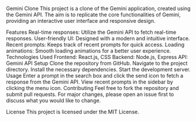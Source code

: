 Gemini Clone
This project is a clone of the Gemini application, created using the Gemini API. The aim is to replicate the core functionalities of Gemini, providing an interactive user interface and responsive design.

Features
Real-time responses: Utilize the Gemini API to fetch real-time responses.
User-friendly UI: Designed with a modern and intuitive interface.
Recent prompts: Keeps track of recent prompts for quick access.
Loading animations: Smooth loading animations for a better user experience.
Technologies Used
Frontend: React.js, CSS
Backend: Node.js, Express
API: Gemini API
Setup
Clone the repository from GitHub.
Navigate to the project directory.
Install the necessary dependencies.
Start the development server.
Usage
Enter a prompt in the search box and click the send icon to fetch a response from the Gemini API.
View recent prompts in the sidebar by clicking the menu icon.
Contributing
Feel free to fork the repository and submit pull requests. For major changes, please open an issue first to discuss what you would like to change.

License
This project is licensed under the MIT License.

